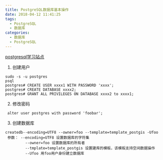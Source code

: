 ```yaml
---
title: PostgreSQL数据库基本操作
date: 2018-04-12 11:41:25
tags:
  - PostgreSQL
  - 数据库
categories:
  - 数据库
  - PostgreSQL
---
```


[postgresql学习站点](https://www.tutorialspoint.com/postgresql/index.htm)

1. 创建用户

```
sudo -s -u postgres
psql
postgres# CREATE USER xxxx1 WITH PASSWORD 'xxxx';
postgres# CREATE DATABASE xxxx2;
postgres# GRANT ALL PRIVILEGES ON DATABASE xxxx2 to xxxx1;
```

2. 修改密码
```
 alter user postgres with password 'foobar';
```

3. 创建数据库
 
```
createdb--encoding=UTF8 --owner=foo --template=template_postgis -Ufoo
 参数： --encoding=UTF8 设置数据库的字符集
         --owner=foo 设置数据库的所有者
         --tmplate=template_postgis 设置建库的模板，该模板支持空间数据操作
         --Ufoo 用foo用户身份建立数据库
```


